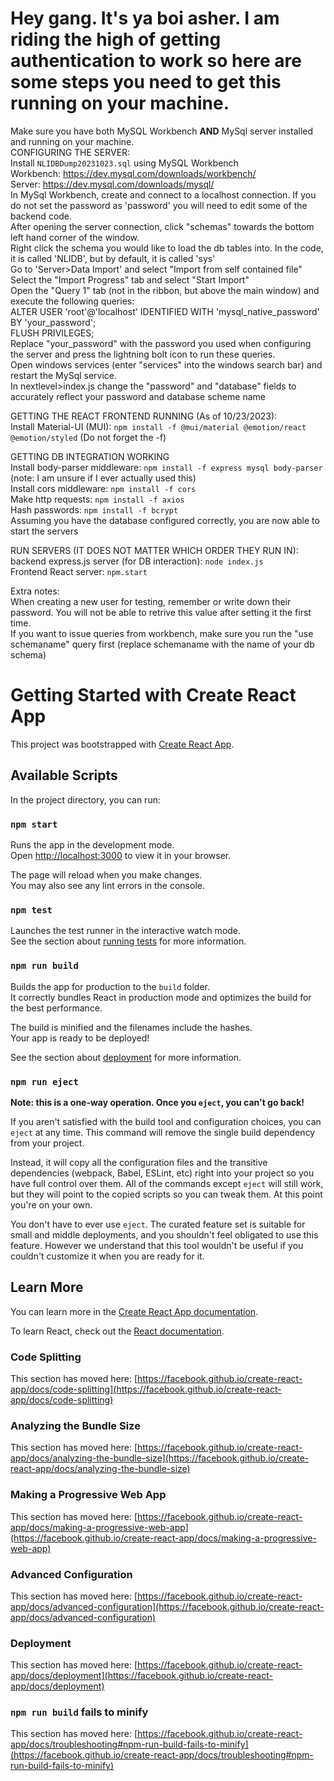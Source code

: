 # Hey gang. It's ya boi asher. I am riding the high of getting authentication to work so here are some steps you need to get this running on your machine.
Make sure you have both MySQL Workbench **AND** MySql server installed and running on your machine.   
CONFIGURING THE SERVER:  
    Install `NLIDBDump20231023.sql` using MySQL Workbench  
        Workbench: https://dev.mysql.com/downloads/workbench/  
        Server: https://dev.mysql.com/downloads/mysql/  
    In MySql Workbench, create and connect to a localhost connection. If you do not set the password as 'password' you will need to edit some of the backend code.  
    After opening the server connection, click "schemas" towards the bottom left hand corner of the window.  
    Right click the schema you would like to load the db tables into. In the code, it is called 'NLIDB', but by default, it is called 'sys'  
    Go to 'Server>Data Import' and select "Import from self contained file"   
    Select the "Import Progress" tab and select "Start Import"   
    Open the "Query 1" tab (not in the ribbon, but above the main window) and execute the following queries:  
        ALTER USER 'root'@'localhost' IDENTIFIED WITH 'mysql_native_password' BY 'your_password';  
        FLUSH PRIVILEGES;  
    Replace "your_password" with the password you used when configuring the server and press the lightning bolt icon to run these queries.  
    Open windows services (enter "services" into the windows search bar) and restart the MySql service.  
    In nextlevel>index.js change the "password" and "database" fields to accurately reflect your password and database scheme name  
    
GETTING THE REACT FRONTEND RUNNING (As of 10/23/2023):  
    Install Material-UI (MUI): `npm install -f @mui/material @emotion/react @emotion/styled` (Do not forget the -f)  
  
GETTING DB INTEGRATION WORKING   
    Install body-parser middleware: `npm install -f express mysql body-parser` (note: I am unsure if I ever actually used this)  
    Install cors middleware: `npm install -f cors`  
    Make http requests: `npm install -f axios`  
    Hash passwords: `npm install -f bcrypt`  
    Assuming you have the database configured correctly, you are now able to start the servers  
  
RUN SERVERS (IT DOES NOT MATTER WHICH ORDER THEY RUN IN):  
backend express.js server (for DB interaction): `node index.js`  
Frontend React server: `npm.start`  

Extra notes:  
    When creating a new user for testing, remember or write down their password. You will not be able to retrive this value after setting it the first time.  
    If you want to issue queries from workbench, make sure you run the "use schemaname" query first (replace schemaname with the name of your db schema)
  

# Getting Started with Create React App

This project was bootstrapped with [Create React App](https://github.com/facebook/create-react-app).

## Available Scripts

In the project directory, you can run:

### `npm start`

Runs the app in the development mode.\
Open [http://localhost:3000](http://localhost:3000) to view it in your browser.

The page will reload when you make changes.\
You may also see any lint errors in the console.

### `npm test`

Launches the test runner in the interactive watch mode.\
See the section about [running tests](https://facebook.github.io/create-react-app/docs/running-tests) for more information.

### `npm run build`

Builds the app for production to the `build` folder.\
It correctly bundles React in production mode and optimizes the build for the best performance.

The build is minified and the filenames include the hashes.\
Your app is ready to be deployed!

See the section about [deployment](https://facebook.github.io/create-react-app/docs/deployment) for more information.

### `npm run eject`

**Note: this is a one-way operation. Once you `eject`, you can't go back!**

If you aren't satisfied with the build tool and configuration choices, you can `eject` at any time. This command will remove the single build dependency from your project.

Instead, it will copy all the configuration files and the transitive dependencies (webpack, Babel, ESLint, etc) right into your project so you have full control over them. All of the commands except `eject` will still work, but they will point to the copied scripts so you can tweak them. At this point you're on your own.

You don't have to ever use `eject`. The curated feature set is suitable for small and middle deployments, and you shouldn't feel obligated to use this feature. However we understand that this tool wouldn't be useful if you couldn't customize it when you are ready for it.

## Learn More

You can learn more in the [Create React App documentation](https://facebook.github.io/create-react-app/docs/getting-started).

To learn React, check out the [React documentation](https://reactjs.org/).

### Code Splitting

This section has moved here: [https://facebook.github.io/create-react-app/docs/code-splitting](https://facebook.github.io/create-react-app/docs/code-splitting)

### Analyzing the Bundle Size

This section has moved here: [https://facebook.github.io/create-react-app/docs/analyzing-the-bundle-size](https://facebook.github.io/create-react-app/docs/analyzing-the-bundle-size)

### Making a Progressive Web App

This section has moved here: [https://facebook.github.io/create-react-app/docs/making-a-progressive-web-app](https://facebook.github.io/create-react-app/docs/making-a-progressive-web-app)

### Advanced Configuration

This section has moved here: [https://facebook.github.io/create-react-app/docs/advanced-configuration](https://facebook.github.io/create-react-app/docs/advanced-configuration)

### Deployment

This section has moved here: [https://facebook.github.io/create-react-app/docs/deployment](https://facebook.github.io/create-react-app/docs/deployment)

### `npm run build` fails to minify

This section has moved here: [https://facebook.github.io/create-react-app/docs/troubleshooting#npm-run-build-fails-to-minify](https://facebook.github.io/create-react-app/docs/troubleshooting#npm-run-build-fails-to-minify)
